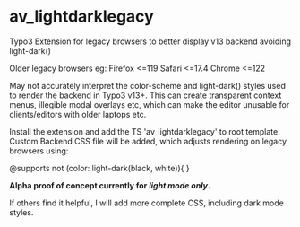 # av_lightdarklegacy
Typo3 Extension for legacy browsers to better display v13 backend avoiding light-dark()

Older legacy browsers eg:
Firefox <=119
Safari <=17.4
Chrome <=122

May not accurately interpret the color-scheme and light-dark() styles used to render the backend in Typo3 v13+. This can create transparent context menus, illegible modal overlays etc, which can make the editor unusable for clients/editors with older laptops etc.

Install the extension and add the TS 'av_lightdarklegacy' to root template. Custom Backend CSS file will be added, which adjusts rendering on legacy browsers using:

@supports not (color: light-dark(black, white)){
}

**Alpha proof of concept currently for *light mode only*.**

If others find it helpful, I will add more complete CSS, including dark mode styles.

